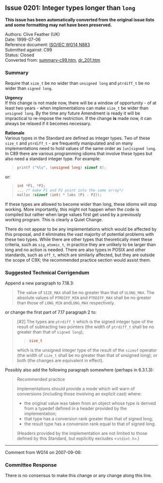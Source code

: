 ## Issue 0201: Integer types longer than `long`

**This issue has been automatically converted from the original issue lists and some formatting may not have been preserved.**

Authors: Clive Feather (UK)  
Date: 1999-07-06  
Reference document: [ISO/IEC WG14 N883](https://www.open-std.org/jtc1/sc22/wg14/www/docs/n883.htm)  
Submitted against: C99  
Status: Closed  
Converted from: [summary-c99.htm](https://www.open-std.org/jtc1/sc22/wg14/www/docs/summary-c99.htm), [dr_201.htm](https://www.open-std.org/jtc1/sc22/wg14/www/docs/dr_201.htm)

### Summary

Require that `size_t` be no wider than `unsigned long` and `ptrdiff_t` be no
wider than `signed long`.

**Urgency**  
If this change is not made now, there will be a window of opportunity \- of at
least two years \- when implementations can make `size_t` be wider than
`unsigned long`. By the time any future Amendment is ready it will be
impractical to re-impose the restriction. If the change **is** made now, it can
always be relaxed if it becomes necessary.

**Rationale**  
Various types in the Standard are defined as integer types. Two of these
`size_t` and `ptrdiff_t` \- are frequently manipulated and on many
implementations need to hold values of the same order as `[un]signed long`. In
C89 there are various programming idioms that involve these types but also need
a standard integer type. For example:

> ```c
> printf ("%lu", (unsigned long) sizeof X);
> ```

or:

> ```c
> int *P1, *P2;
> ... /* make P1 and P2 point into the same array*/
> malloc (sizeof (int) * labs (P1 - P2));
> ```

If these types are allowed to become wider than long, these idioms will stop
working. More importantly, this might not happen when the code is compiled but
rather when large values first get used by a previously working program. This is
clearly a Quiet Change.

There do not appear to be any implementations which would be affected by this
proposal, and it eliminates the vast majority of potential problems with these
two types. While there are other types that theoretically meet these criteria,
such as `sig_atomic_t`, in practice they are unlikely to be larger than long and
no action is needed. There are also types in POSIX and other standards, such as
`off_t`, which are similarly affected, but they are outside the scope of C9X;
the recommended practice section would assist them.

### Suggested Technical Corrigendum

Append a new paragraph to 7.18.3:

> The value of `SIZE_MAX` shall be no greater than that of `ULONG_MAX`. The
> absolute values of `PTRDIFF_MIN` and `PTRDIFF_MAX` shall be no greater than
> those of `LONG_MIN` and`LONG_MAX` respectively.

or change the first part of 7.17 paragraph 2 to:

> \[#2] The types are `ptrdiff_t` which is the signed integer type of the result
> of subtracting two pointers (the width of `ptrdiff_t` shall be no greater than
> that of `signed long`);
>
> > ```c
> > size_t
> > ```
>
> which is the unsigned integer type of the result of the `sizeof` operator (the
> width of `size_t` shall be no greater than that of unsigned long); or both (the
> changes are equivalent in effect).

Possibly also add the following paragraph somewhere (perhaps in 6.3.1.3):

> Recommended practice
>
> Implementations should provide a mode which will warn of conversions (including
> those involving an explicit cast) where:
>
> * the original value was taken from an object whose type is derived from a typedef defined in a header provided by the implementation;
> * that type has a conversion rank greater than that of signed long;
> * the result type has a conversion rank equal to that of signed long.
>
> (Headers provided by the implementation are not limited to those defined by this
> Standard, but explicitly excludes \<`stdint.h>`.)

---

Comment from WG14 on 2007-09-06:

### Committee Response

There is no consensus to make this change or any change along this line.
